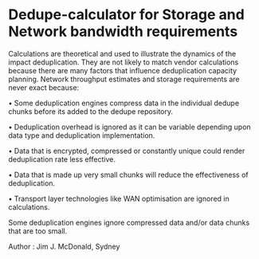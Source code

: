 # Dedupe-calculator for Storage and Network bandwidth requirements
Calculations are theoretical and used to illustrate the dynamics of the impact deduplication.  They are not likely to match vendor calculations because there are many factors that influence deduplication capacity planning. Network throughput estimates and storage requirements are never exact because:

 • Some deduplication engines compress data in the individual dedupe chunks before its added to the dedupe repository. 
 
 • Deduplication overhead is ignored as it can be variable depending upon data type and deduplication implementation.  
 
 • Data that is encrypted, compressed or constantly unique could render deduplication rate less effective.  
 
 • Data that is made up very small chunks will reduce the effectiveness of deduplication. 
 
 • Transport layer technologies like WAN optimisation are ignored in calculations.

 Some deduplication engines ignore compressed data and/or data chunks that are too small. 
 
Author : Jim J. McDonald, Sydney

